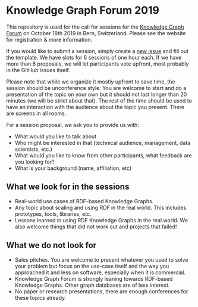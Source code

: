 # Knowledge Graph Forum 2019

This repository is used for the call for sessions for the [Knowledge Graph Forum](https://dinacon.ch/knowledge-graph-forum-2019/) on October 18th 2019 in Bern, Switzerland.
Please see the website for registration & more information.

If you would like to submit a session, simply create a [new issue](https://github.com/zazuko/knowledge-graph-forum/issues/new/choose) and fill out the template.
We have slots for 6 sessions of one hour each.
If we have more than 6 proposals, we will let participants vote upfront, most probably in the GitHub issues itself.

Please note that while we organize it mostly upfront to save time, the session should be unconference style: You are welcome to start and do a presentation of the topic on your own but it should not last longer than 20 minutes (we will be strict about that). The rest of the time should be used to have an interaction with the audience about the topic you present. There are screens in all rooms.

For a session proposal, we ask you to provide us with:
- What would you like to talk about
- Who might be interested in that (technical audience, management, data scientists, etc.)
- What would you like to know from other participants, what feedback are you looking for?
- What is your background (name, affiliation, etc)

## What we look for in the sessions

* Real-world use cases of RDF-based Knowledge Graphs.
* Any topic about scaling and using RDF in the real world. This includes prototypes, tools, libraries, etc.
* Lessons learned in using RDF Knowledge Graphs in the real world. We also welcome things that did not work out and projects that failed!

## What we do not look for

* Sales pitches. You are welcome to present whatever you used to solve your problem but focus on the use-case itself and the way you approached it and less on software, especially when it is commercial.
* Knowledge Graph Forum is strongly leaning towards RDF-based Knowledge Graphs. Other graph databases are of less interest.
* No paper or research presentations, there are enough conferences for these topics already.
